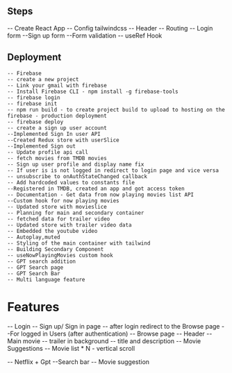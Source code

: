 ## Steps
-- Create React App
-- Config tailwindcss
-- Header
-- Routing
-- Login form
--Sign up form
--Form validation
-- useRef  Hook


## Deployment
    -- Firebase 
    -- create a new project
    -- Link your gmail with firebase
    -- Install Firebase CLI - npm install -g firebase-tools
    -- firebase login
    -- firebase init
    -- npm run build - to create project build to upload to hosting on the firebase - production deployment
    -- firebase deploy
    -- create a sign up user account
    --Implemented Sign In user API
    --Created Redux store with userSlice
    --Implemented Sign out 
    -- Update profile api call
    -- fetch movies from TMDB movies
    -- Sign up user profile and display name fix
    -- If user is is not logged in redirect to login page and vice versa
    -- unsubscribe to onAuthStateChanged callback
    -- Add hardcoded values to constants file
    --Registered in TMDB, created an app and got access token
    -- Documentation - Get data from now playing movies list API    
    --Custom hook for now playing movies
    -- Updated store with movieslice
    -- Planning for main and secondary container
    -- fetched data for trailer video
    -- Updated store with trailer video data
    -- Embedded the youtube video
    -- Autoplay,muted
    -- Styling of the main container with tailwind
    -- Building Secondary Component
    -- useNowPlayingMovies custom hook
    -- GPT search addition
    -- GPT Search page
    -- GPT Search Bar
    -- Multi language feature
    
# Features
-- Login
    -- Sign up/ Sign in page
    -- after login redirect to the Browse page
--For logged in Users (after authentication)
-- Browse page
    -- Header
    -- Main movie
    -- trailer in background
    -- title and description
    -- Movie Suggestions
        -- Movie list * N - vertical scroll

-- Netflix + Gpt
    --Search bar 
    -- Movie suggestion